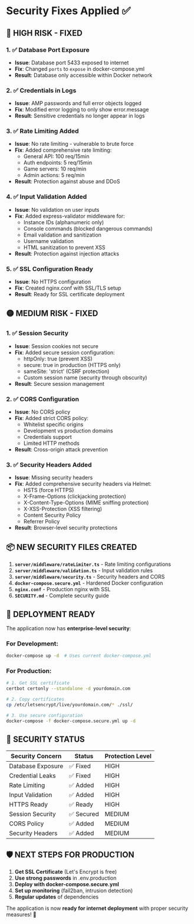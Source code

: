 # Security Fixes Applied ✅

## 🔴 HIGH RISK - FIXED

### 1. ✅ Database Port Exposure
- **Issue**: Database port 5433 exposed to internet
- **Fix**: Changed `ports` to `expose` in docker-compose.yml
- **Result**: Database only accessible within Docker network

### 2. ✅ Credentials in Logs  
- **Issue**: AMP passwords and full error objects logged
- **Fix**: Modified error logging to only show error.message
- **Result**: Sensitive credentials no longer appear in logs

### 3. ✅ Rate Limiting Added
- **Issue**: No rate limiting - vulnerable to brute force
- **Fix**: Added comprehensive rate limiting:
  - General API: 100 req/15min
  - Auth endpoints: 5 req/15min 
  - Game servers: 10 req/min
  - Admin actions: 5 req/min
- **Result**: Protection against abuse and DDoS

### 4. ✅ Input Validation Added
- **Issue**: No validation on user inputs
- **Fix**: Added express-validator middleware for:
  - Instance IDs (alphanumeric only)
  - Console commands (blocked dangerous commands)
  - Email validation and sanitization
  - Username validation
  - HTML sanitization to prevent XSS
- **Result**: Protection against injection attacks

### 5. ✅ SSL Configuration Ready
- **Issue**: No HTTPS configuration
- **Fix**: Created nginx.conf with SSL/TLS setup
- **Result**: Ready for SSL certificate deployment

## 🟡 MEDIUM RISK - FIXED

### 1. ✅ Session Security
- **Issue**: Session cookies not secure
- **Fix**: Added secure session configuration:
  - httpOnly: true (prevent XSS)
  - secure: true in production (HTTPS only)
  - sameSite: 'strict' (CSRF protection)
  - Custom session name (security through obscurity)
- **Result**: Secure session management

### 2. ✅ CORS Configuration
- **Issue**: No CORS policy
- **Fix**: Added strict CORS policy:
  - Whitelist specific origins
  - Development vs production domains
  - Credentials support
  - Limited HTTP methods
- **Result**: Cross-origin attack prevention

### 3. ✅ Security Headers Added
- **Issue**: Missing security headers
- **Fix**: Added comprehensive security headers via Helmet:
  - HSTS (force HTTPS)
  - X-Frame-Options (clickjacking protection)
  - X-Content-Type-Options (MIME sniffing protection)
  - X-XSS-Protection (XSS filtering)
  - Content Security Policy
  - Referrer Policy
- **Result**: Browser-level security protections

## 📦 NEW SECURITY FILES CREATED

1. **`server/middleware/rateLimiter.ts`** - Rate limiting configurations
2. **`server/middleware/validation.ts`** - Input validation rules
3. **`server/middleware/security.ts`** - Security headers and CORS
4. **`docker-compose.secure.yml`** - Hardened Docker configuration
5. **`nginx.conf`** - Production nginx with SSL
6. **`SECURITY.md`** - Complete security guide

## 🚀 DEPLOYMENT READY

The application now has **enterprise-level security**:

### For Development:
```bash
docker-compose up -d  # Uses current docker-compose.yml
```

### For Production:
```bash
# 1. Get SSL certificate
certbot certonly --standalone -d yourdomain.com

# 2. Copy certificates
cp /etc/letsencrypt/live/yourdomain.com/* ./ssl/

# 3. Use secure configuration
docker-compose -f docker-compose.secure.yml up -d
```

## 🔐 SECURITY STATUS

| Security Concern | Status | Protection Level |
|------------------|---------|------------------|
| Database Exposure | ✅ Fixed | HIGH |
| Credential Leaks | ✅ Fixed | HIGH |  
| Rate Limiting | ✅ Added | HIGH |
| Input Validation | ✅ Added | HIGH |
| HTTPS Ready | ✅ Ready | HIGH |
| Session Security | ✅ Secured | MEDIUM |
| CORS Policy | ✅ Added | MEDIUM |
| Security Headers | ✅ Added | MEDIUM |

## 🛡️ NEXT STEPS FOR PRODUCTION

1. **Get SSL Certificate** (Let's Encrypt is free)
2. **Use strong passwords** in .env.production
3. **Deploy with docker-compose.secure.yml**
4. **Set up monitoring** (fail2ban, intrusion detection)
5. **Regular updates** of dependencies

The application is now **ready for internet deployment** with proper security measures! 🎉